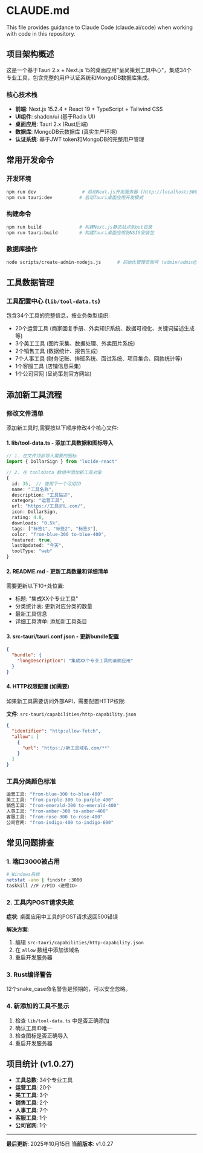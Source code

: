 # CLAUDE.md

This file provides guidance to Claude Code (claude.ai/code) when working with code in this repository.

## 项目架构概述

这是一个基于Tauri 2.x + Next.js 15的桌面应用"呈尚策划工具中心"，集成34个专业工具，包含完整的用户认证系统和MongoDB数据库集成。

### 核心技术栈
- **前端**: Next.js 15.2.4 + React 19 + TypeScript + Tailwind CSS
- **UI组件**: shadcn/ui (基于Radix UI)
- **桌面应用**: Tauri 2.x (Rust后端)
- **数据库**: MongoDB云数据库 (真实生产环境)
- **认证系统**: 基于JWT token和MongoDB的完整用户管理

## 常用开发命令

### 开发环境
```bash
npm run dev                 # 启动Next.js开发服务器 (http://localhost:3000)
npm run tauri:dev          # 启动Tauri桌面应用开发模式
```

### 构建命令
```bash
npm run build              # 构建Next.js静态站点到out目录
npm run tauri:build        # 构建Tauri桌面应用到NSIS安装包
```

### 数据库操作
```bash
node scripts/create-admin-nodejs.js      # 初始化管理员账号 (admin/admin@2025csch)
```

## 工具数据管理

### 工具配置中心 (`lib/tool-data.ts`)
包含34个工具的完整信息，按业务类型组织:
- 20个运营工具 (商家回复手册、外卖知识系统、数据可视化、关键词描述生成等)
- 3个美工工具 (图片采集、数据处理、外卖图片系统)
- 2个销售工具 (数据统计、报告生成)
- 7个人事工具 (财务记账、排班系统、面试系统、项目集合、回款统计等)
- 1个客服工具 (店铺信息采集)
- 1个公司官网 (呈尚策划官方网站)

## 添加新工具流程

### 修改文件清单
添加新工具时,需要按以下顺序修改4个核心文件:

#### 1. lib/tool-data.ts - 添加工具数据和图标导入
```typescript
// 1. 在文件顶部导入需要的图标
import { DollarSign } from "lucide-react"

// 2. 在 toolsData 数组中添加新工具对象
{
  id: 35,  // 使用下一个可用ID
  name: "工具名称",
  description: "工具描述",
  category: "运营工具",
  url: "https://工具URL.com/",
  icon: DollarSign,
  rating: 4.8,
  downloads: "0.5k",
  tags: ["标签1", "标签2", "标签3"],
  color: "from-blue-300 to-blue-400",
  featured: true,
  lastUpdated: "今天",
  toolType: "web"
}
```

#### 2. README.md - 更新工具数量和详细清单
需要更新以下10+处位置:
- 标题: "集成XX个专业工具"
- 分类统计表: 更新对应分类的数量
- 最新工具信息
- 详细工具清单: 添加新工具条目

#### 3. src-tauri/tauri.conf.json - 更新bundle配置
```json
{
  "bundle": {
    "longDescription": "集成XX个专业工具的桌面应用"
  }
}
```

#### 4. HTTP权限配置 (如需要)
如果新工具需要访问外部API，需要配置HTTP权限:

**文件**: `src-tauri/capabilities/http-capability.json`

```json
{
  "identifier": "http:allow-fetch",
  "allow": [
    {
      "url": "https://新工具域名.com/**"
    }
  ]
}
```

### 工具分类颜色标准
```typescript
运营工具: "from-blue-300 to-blue-400"
美工工具: "from-purple-300 to-purple-400"
销售工具: "from-emerald-300 to-emerald-400"
人事工具: "from-amber-300 to-amber-400"
客服工具: "from-rose-300 to-rose-400"
公司官网: "from-indigo-400 to-indigo-600"
```

## 常见问题排查

### 1. 端口3000被占用
```bash
# Windows系统
netstat -ano | findstr :3000
taskkill //F //PID <进程ID>
```

### 2. 工具内POST请求失败
**症状**: 桌面应用中工具的POST请求返回500错误

**解决方案**:
1. 编辑 `src-tauri/capabilities/http-capability.json`
2. 在 `allow` 数组中添加该域名
3. 重启开发服务器

### 3. Rust编译警告
12个snake_case命名警告是预期的，可以安全忽略。

### 4. 新添加的工具不显示
1. 检查 `lib/tool-data.ts` 中是否正确添加
2. 确认工具ID唯一
3. 检查图标是否正确导入
4. 重启开发服务器

## 项目统计 (v1.0.27)

- **工具总数**: 34个专业工具
- **运营工具**: 20个
- **美工工具**: 3个
- **销售工具**: 2个
- **人事工具**: 7个
- **客服工具**: 1个
- **公司官网**: 1个

---

**最后更新**: 2025年10月15日
**当前版本**: v1.0.27
